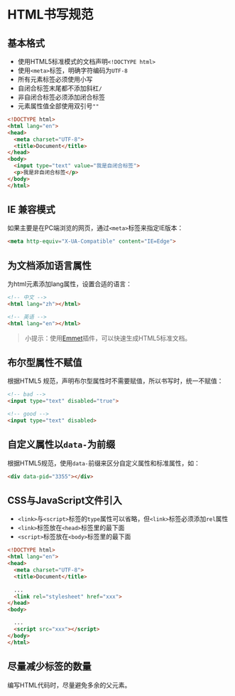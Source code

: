 # HTML书写规范

## 基本格式

+ 使用HTML5标准模式的文档声明`<!DOCTYPE html>`
+ 使用`<meta>`标签，明确字符编码为`UTF-8`
+ 所有元素标签必须使用小写
+ 自闭合标签末尾都不添加斜杠`/`
+ 非自闭合标签必须添加闭合标签
+ 元素属性值全部使用双引号`""`

```HTML
<!DOCTYPE html>
<html lang="en">
<head>
  <meta charset="UTF-8">
  <title>Document</title>
</head>
<body>
  <input type="text" value="我是自闭合标签">
  <p>我是非自闭合标签</p>
</body>
</html>
```

## IE 兼容模式

如果主要是在PC端浏览的网页，通过`<meta>`标签来指定IE版本：

```HTML
<meta http-equiv="X-UA-Compatible" content="IE=Edge">
```

## 为文档添加语言属性

为html元素添加lang属性，设置合适的语言：

```HTML
<!-- 中文 -->
<html lang="zh"></html>

<!-- 英语 -->
<html lang="en"></html>
```

> 小提示：使用[Emmet](https://www.emmet.io/)插件，可以快速生成HTML5标准文档。

## 布尔型属性不赋值

根据HTML5 规范，声明布尔型属性时不需要赋值，所以书写时，统一不赋值：
```HTML
<!-- bad -->
<input type="text" disabled="true">

<!-- good -->
<input type="text" disabled>
```

## 自定义属性以`data-`为前缀

根据HTML5规范，使用`data-`前缀来区分自定义属性和标准属性，如：

```HTML
<div data-pid="3355"></div>
```

## CSS与JavaScript文件引入

+ `<link>`与`<script>`标签的`type`属性可以省略，但`<link>`标签必须添加`rel`属性
+ `<link>`标签放在`<head>`标签里的最下面
+ `<script>`标签放在`<body>`标签里的最下面

```HTML
<!DOCTYPE html>
<html lang="en">
<head>
  <meta charset="UTF-8">
  <title>Document</title>
  
  ...
  <link rel="stylesheet" href="xxx">
</head>
<body>

  ...
  <script src="xxx"></script>
</body>
</html>
```

## 尽量减少标签的数量

编写HTML代码时，尽量避免多余的父元素。

